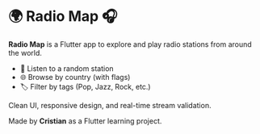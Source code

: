 # 🌍 Radio Map 🎧

**Radio Map** is a Flutter app to explore and play radio stations from around the world.

- 🔀 Listen to a random station  
- 🌐 Browse by country (with flags)  
- 🏷️ Filter by tags (Pop, Jazz, Rock, etc.)

Clean UI, responsive design, and real-time stream validation.

Made by **Cristian** as a Flutter learning project.

